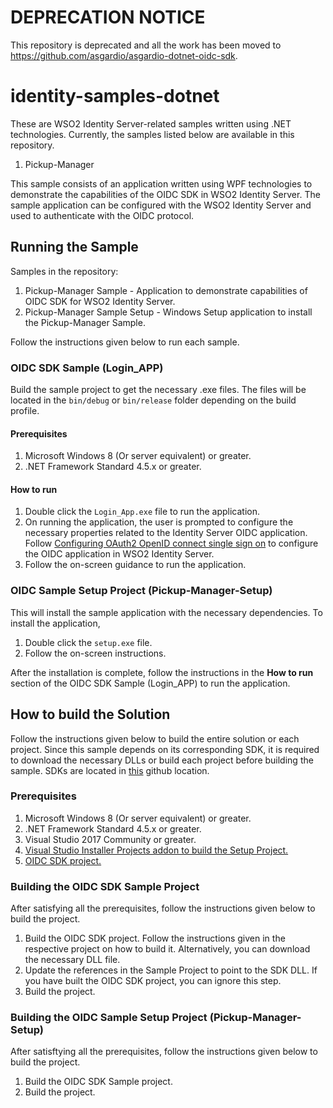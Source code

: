 # DEPRECATION NOTICE
This repository is deprecated and all the work has been moved to https://github.com/asgardio/asgardio-dotnet-oidc-sdk.

# identity-samples-dotnet

These are WSO2 Identity Server-related samples written using .NET technologies. Currently, the samples listed below are 
available in this repository.

1. Pickup-Manager

This sample consists of an application written using WPF technologies to demonstrate the capabilities of the OIDC SDK in 
WSO2 Identity Server. The sample application can be configured with the WSO2 Identity Server and used to authenticate 
with the OIDC protocol. 

## Running the Sample

Samples in the repository:
1. Pickup-Manager Sample - Application to demonstrate capabilities of OIDC SDK for WSO2 Identity Server.
2. Pickup-Manager Sample Setup - Windows Setup application to install the Pickup-Manager Sample.

Follow the instructions given below to run each sample. 

### OIDC SDK Sample (Login_APP)

Build the sample project to get the necessary .exe files. The files will be located in the `bin/debug` or `bin/release` folder
depending on the build profile.

#### Prerequisites

1. Microsoft Windows 8 (Or server equivalent) or greater.
2. .NET Framework Standard 4.5.x or greater.

#### How to run

1. Double click the `Login_App.exe` file to run the application.
2. On running the application, the user is prompted to configure the necessary properties related to the Identity Server OIDC application.
Follow [Configuring OAuth2 OpenID connect single sign on](https://is.docs.wso2.com/en/5.9.0/learn/configuring-oauth2-openid-connect-single-sign-on/) to configure the OIDC application in WSO2 Identity Server. 
3. Follow the on-screen guidance to run the application. 

### OIDC Sample Setup Project (Pickup-Manager-Setup)

This will install the sample application with the necessary dependencies. To install the application,
1. Double click the `setup.exe` file.
2. Follow the on-screen instructions.

After the installation is complete, follow the instructions in the **How to run** section of the OIDC SDK Sample (Login_APP) to
run the application.

## How to build the Solution

Follow the instructions given below to build the entire solution or each project. Since this sample depends
on its corresponding SDK, it is required to download the necessary DLLs or build each project before building the sample.
SDKs are located in [this](https://github.com/wso2-extensions/identity-sdks-dotnet) github location.

### Prerequisites

1. Microsoft Windows 8 (Or server equivalent) or greater.
2. .NET Framework Standard 4.5.x or greater.
3. Visual Studio 2017 Community or greater.
4. [Visual Studio Installer Projects addon to build the Setup Project.](https://marketplace.visualstudio.com/items?itemName=VisualStudioClient.MicrosoftVisualStudio2017InstallerProjects) 
5. [OIDC SDK project.](https://github.com/wso2-extensions/identity-sdks-dotnet/tree/master/org.wso2.identity.sdk.oidc)

### Building the OIDC SDK Sample Project

After satisfying all the prerequisites, follow the instructions given below to build the project. 

1. Build the OIDC SDK project. Follow the instructions given in the respective project on how to build it.
Alternatively, you can download the necessary DLL file. 
2. Update the references in the Sample Project to point to the SDK DLL. If you have built the OIDC SDK project, you can ignore this step.
3. Build the project.

### Building the OIDC Sample Setup Project (Pickup-Manager-Setup)

After satisftying all the prerequisites, follow the instructions given below to build the project.

1. Build the OIDC SDK Sample project.
2. Build the project.
